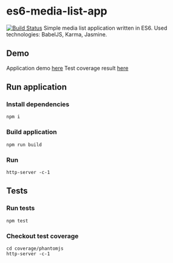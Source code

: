 # es6-media-list-app
[![Build Status](https://travis-ci.org/annatomka/es6-media-list-app.svg?branch=master)](https://travis-ci.org/annatomka/es6-media-list-app)
Simple media list application written in ES6. Used technologies: BabelJS, Karma, Jasmine.

## Demo

Application demo [here](http://es6medialist.s3-website-us-west-2.amazonaws.com/)
Test coverage result [here](http://es6medialist.s3-website-us-west-2.amazonaws.com/coverage/phantomjs)

## Run application

### Install dependencies

```
npm i
```

### Build application
```
npm run build
```

### Run 
```
http-server -c-1
```

## Tests

### Run tests
```
npm test
```

### Checkout test coverage
```
cd coverage/phantomjs
http-server -c-1
